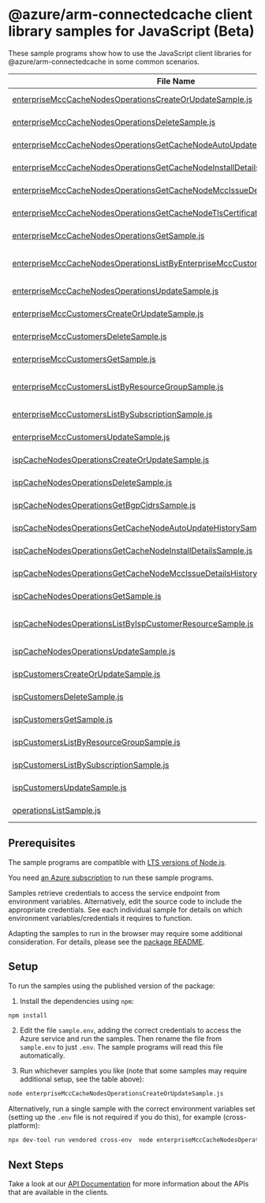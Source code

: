 # @azure/arm-connectedcache client library samples for JavaScript (Beta)

These sample programs show how to use the JavaScript client libraries for @azure/arm-connectedcache in some common scenarios.

| **File Name**                                                                                                                                               | **Description**                                                                                                                                                                                                                                  |
| ----------------------------------------------------------------------------------------------------------------------------------------------------------- | ------------------------------------------------------------------------------------------------------------------------------------------------------------------------------------------------------------------------------------------------ |
| [enterpriseMccCacheNodesOperationsCreateOrUpdateSample.js][enterprisemcccachenodesoperationscreateorupdatesample]                                           | this api creates an ispCacheNode with the specified create parameters x-ms-original-file: 2024-11-30-preview/EnterpriseMccCacheNodesOperations_CreateOrUpdate_MaximumSet_Gen.json                                                                |
| [enterpriseMccCacheNodesOperationsDeleteSample.js][enterprisemcccachenodesoperationsdeletesample]                                                           | this api deletes an existing ispCacheNode resource x-ms-original-file: 2024-11-30-preview/EnterpriseMccCacheNodesOperations_Delete_MaximumSet_Gen.json                                                                                           |
| [enterpriseMccCacheNodesOperationsGetCacheNodeAutoUpdateHistorySample.js][enterprisemcccachenodesoperationsgetcachenodeautoupdatehistorysample]             | this api gets ispCacheNode resource auto update histrory information x-ms-original-file: 2024-11-30-preview/EnterpriseMccCacheNodesOperations_GetCacheNodeAutoUpdateHistory_MaximumSet_Gen.json                                                  |
| [enterpriseMccCacheNodesOperationsGetCacheNodeInstallDetailsSample.js][enterprisemcccachenodesoperationsgetcachenodeinstalldetailssample]                   | this api gets secrets of the ispCacheNode resource install details x-ms-original-file: 2024-11-30-preview/EnterpriseMccCacheNodesOperations_GetCacheNodeInstallDetails_MaximumSet_Gen.json                                                       |
| [enterpriseMccCacheNodesOperationsGetCacheNodeMccIssueDetailsHistorySample.js][enterprisemcccachenodesoperationsgetcachenodemccissuedetailshistorysample]   | this api gets ispCacheNode resource issues details histrory information x-ms-original-file: 2024-11-30-preview/EnterpriseMccCacheNodesOperations_GetCacheNodeMccIssueDetailsHistory_MaximumSet_Gen.json                                          |
| [enterpriseMccCacheNodesOperationsGetCacheNodeTlsCertificateHistorySample.js][enterprisemcccachenodesoperationsgetcachenodetlscertificatehistorysample]     | this api gets ispCacheNode resource tls certificate histrory information x-ms-original-file: 2024-11-30-preview/EnterpriseMccCacheNodesOperations_GetCacheNodeTlsCertificateHistory_MaximumSet_Gen.json                                          |
| [enterpriseMccCacheNodesOperationsGetSample.js][enterprisemcccachenodesoperationsgetsample]                                                                 | this api gets ispCacheNode resource information x-ms-original-file: 2024-11-30-preview/EnterpriseMccCacheNodesOperations_Get_MaximumSet_Gen.json                                                                                                 |
| [enterpriseMccCacheNodesOperationsListByEnterpriseMccCustomerResourceSample.js][enterprisemcccachenodesoperationslistbyenterprisemcccustomerresourcesample] | this api retrieves information about all ispCacheNode resources under the given subscription and resource group x-ms-original-file: 2024-11-30-preview/EnterpriseMccCacheNodesOperations_ListByEnterpriseMccCustomerResource_MaximumSet_Gen.json |
| [enterpriseMccCacheNodesOperationsUpdateSample.js][enterprisemcccachenodesoperationsupdatesample]                                                           | this api updates an existing ispCacheNode resource x-ms-original-file: 2024-11-30-preview/EnterpriseMccCacheNodesOperations_Update_MaximumSet_Gen.json                                                                                           |
| [enterpriseMccCustomersCreateOrUpdateSample.js][enterprisemcccustomerscreateorupdatesample]                                                                 | this api creates an enterprise mcc customer with the specified create parameters x-ms-original-file: 2024-11-30-preview/EnterpriseMccCustomers_CreateOrUpdate_MaximumSet_Gen.json                                                                |
| [enterpriseMccCustomersDeleteSample.js][enterprisemcccustomersdeletesample]                                                                                 | this api deletes an existing enterprise mcc customer resource x-ms-original-file: 2024-11-30-preview/EnterpriseMccCustomers_Delete_MaximumSet_Gen.json                                                                                           |
| [enterpriseMccCustomersGetSample.js][enterprisemcccustomersgetsample]                                                                                       | gets the enterprise mcc customer resource information using this get call x-ms-original-file: 2024-11-30-preview/EnterpriseMccCustomers_Get_MaximumSet_Gen.json                                                                                  |
| [enterpriseMccCustomersListByResourceGroupSample.js][enterprisemcccustomerslistbyresourcegroupsample]                                                       | this api gets the information about all enterprise mcc customer resources under the given subscription and resource group x-ms-original-file: 2024-11-30-preview/EnterpriseMccCustomers_ListByResourceGroup_MaximumSet_Gen.json                  |
| [enterpriseMccCustomersListBySubscriptionSample.js][enterprisemcccustomerslistbysubscriptionsample]                                                         | this api gets information about all enterpriseMccCustomer resources under the given subscription x-ms-original-file: 2024-11-30-preview/EnterpriseMccCustomers_ListBySubscription_MaximumSet_Gen.json                                            |
| [enterpriseMccCustomersUpdateSample.js][enterprisemcccustomersupdatesample]                                                                                 | this api updates an existing enterprise mcc customer resource x-ms-original-file: 2024-11-30-preview/EnterpriseMccCustomers_Update_MaximumSet_Gen.json                                                                                           |
| [ispCacheNodesOperationsCreateOrUpdateSample.js][ispcachenodesoperationscreateorupdatesample]                                                               | this api creates an ispCacheNode with the specified create parameters x-ms-original-file: 2024-11-30-preview/IspCacheNodesOperations_CreateOrUpdate_MaximumSet_Gen.json                                                                          |
| [ispCacheNodesOperationsDeleteSample.js][ispcachenodesoperationsdeletesample]                                                                               | this api deletes an existing ispCacheNode resource x-ms-original-file: 2024-11-30-preview/IspCacheNodesOperations_Delete_MaximumSet_Gen.json                                                                                                     |
| [ispCacheNodesOperationsGetBgpCidrsSample.js][ispcachenodesoperationsgetbgpcidrssample]                                                                     | this api gets ispCacheNode resource information x-ms-original-file: 2024-11-30-preview/IspCacheNodesOperations_GetBgpCidrs_MaximumSet_Gen.json                                                                                                   |
| [ispCacheNodesOperationsGetCacheNodeAutoUpdateHistorySample.js][ispcachenodesoperationsgetcachenodeautoupdatehistorysample]                                 | this api gets ispCacheNode resource auto update histrory information x-ms-original-file: 2024-11-30-preview/IspCacheNodesOperations_GetCacheNodeAutoUpdateHistory_MaximumSet_Gen.json                                                            |
| [ispCacheNodesOperationsGetCacheNodeInstallDetailsSample.js][ispcachenodesoperationsgetcachenodeinstalldetailssample]                                       | this api gets secrets of the ispCacheNode resource install details x-ms-original-file: 2024-11-30-preview/IspCacheNodesOperations_GetCacheNodeInstallDetails_MaximumSet_Gen.json                                                                 |
| [ispCacheNodesOperationsGetCacheNodeMccIssueDetailsHistorySample.js][ispcachenodesoperationsgetcachenodemccissuedetailshistorysample]                       | this api gets ispCacheNode resource issues details histrory information x-ms-original-file: 2024-11-30-preview/IspCacheNodesOperations_GetCacheNodeMccIssueDetailsHistory_MaximumSet_Gen.json                                                    |
| [ispCacheNodesOperationsGetSample.js][ispcachenodesoperationsgetsample]                                                                                     | this api gets ispCacheNode resource information x-ms-original-file: 2024-11-30-preview/IspCacheNodesOperations_Get_MaximumSet_Gen.json                                                                                                           |
| [ispCacheNodesOperationsListByIspCustomerResourceSample.js][ispcachenodesoperationslistbyispcustomerresourcesample]                                         | this api retrieves information about all ispCacheNode resources under the given subscription and resource group x-ms-original-file: 2024-11-30-preview/IspCacheNodesOperations_ListByIspCustomerResource_MaximumSet_Gen.json                     |
| [ispCacheNodesOperationsUpdateSample.js][ispcachenodesoperationsupdatesample]                                                                               | this api updates an existing ispCacheNode resource x-ms-original-file: 2024-11-30-preview/IspCacheNodesOperations_Update_MaximumSet_Gen.json                                                                                                     |
| [ispCustomersCreateOrUpdateSample.js][ispcustomerscreateorupdatesample]                                                                                     | this api creates an ispCustomer with the specified create parameters x-ms-original-file: 2024-11-30-preview/IspCustomers_CreateOrUpdate_MaximumSet_Gen.json                                                                                      |
| [ispCustomersDeleteSample.js][ispcustomersdeletesample]                                                                                                     | this api deletes an existing ispCustomer resource x-ms-original-file: 2024-11-30-preview/IspCustomers_Delete_MaximumSet_Gen.json                                                                                                                 |
| [ispCustomersGetSample.js][ispcustomersgetsample]                                                                                                           | gets the ispCustomer resource information using this get call x-ms-original-file: 2024-11-30-preview/IspCustomers_Get_MaximumSet_Gen.json                                                                                                        |
| [ispCustomersListByResourceGroupSample.js][ispcustomerslistbyresourcegroupsample]                                                                           | this api gets the information about all ispCustomer resources under the given subscription and resource group x-ms-original-file: 2024-11-30-preview/IspCustomers_ListByResourceGroup_MaximumSet_Gen.json                                        |
| [ispCustomersListBySubscriptionSample.js][ispcustomerslistbysubscriptionsample]                                                                             | this api gets information about all ispCustomer resources under the given subscription x-ms-original-file: 2024-11-30-preview/IspCustomers_ListBySubscription_MaximumSet_Gen.json                                                                |
| [ispCustomersUpdateSample.js][ispcustomersupdatesample]                                                                                                     | this api updates an existing ispCustomer resource x-ms-original-file: 2024-11-30-preview/IspCustomers_Update_MaximumSet_Gen.json                                                                                                                 |
| [operationsListSample.js][operationslistsample]                                                                                                             | list the operations for the provider x-ms-original-file: 2024-11-30-preview/Operations_List_MaximumSet_Gen.json                                                                                                                                  |

## Prerequisites

The sample programs are compatible with [LTS versions of Node.js](https://github.com/nodejs/release#release-schedule).

You need [an Azure subscription][freesub] to run these sample programs.

Samples retrieve credentials to access the service endpoint from environment variables. Alternatively, edit the source code to include the appropriate credentials. See each individual sample for details on which environment variables/credentials it requires to function.

Adapting the samples to run in the browser may require some additional consideration. For details, please see the [package README][package].

## Setup

To run the samples using the published version of the package:

1. Install the dependencies using `npm`:

```bash
npm install
```

2. Edit the file `sample.env`, adding the correct credentials to access the Azure service and run the samples. Then rename the file from `sample.env` to just `.env`. The sample programs will read this file automatically.

3. Run whichever samples you like (note that some samples may require additional setup, see the table above):

```bash
node enterpriseMccCacheNodesOperationsCreateOrUpdateSample.js
```

Alternatively, run a single sample with the correct environment variables set (setting up the `.env` file is not required if you do this), for example (cross-platform):

```bash
npx dev-tool run vendored cross-env  node enterpriseMccCacheNodesOperationsCreateOrUpdateSample.js
```

## Next Steps

Take a look at our [API Documentation][apiref] for more information about the APIs that are available in the clients.

[enterprisemcccachenodesoperationscreateorupdatesample]: https://github.com/Azure/azure-sdk-for-js/blob/main/sdk/connectedcache/arm-connectedcache/samples/v1-beta/javascript/enterpriseMccCacheNodesOperationsCreateOrUpdateSample.js
[enterprisemcccachenodesoperationsdeletesample]: https://github.com/Azure/azure-sdk-for-js/blob/main/sdk/connectedcache/arm-connectedcache/samples/v1-beta/javascript/enterpriseMccCacheNodesOperationsDeleteSample.js
[enterprisemcccachenodesoperationsgetcachenodeautoupdatehistorysample]: https://github.com/Azure/azure-sdk-for-js/blob/main/sdk/connectedcache/arm-connectedcache/samples/v1-beta/javascript/enterpriseMccCacheNodesOperationsGetCacheNodeAutoUpdateHistorySample.js
[enterprisemcccachenodesoperationsgetcachenodeinstalldetailssample]: https://github.com/Azure/azure-sdk-for-js/blob/main/sdk/connectedcache/arm-connectedcache/samples/v1-beta/javascript/enterpriseMccCacheNodesOperationsGetCacheNodeInstallDetailsSample.js
[enterprisemcccachenodesoperationsgetcachenodemccissuedetailshistorysample]: https://github.com/Azure/azure-sdk-for-js/blob/main/sdk/connectedcache/arm-connectedcache/samples/v1-beta/javascript/enterpriseMccCacheNodesOperationsGetCacheNodeMccIssueDetailsHistorySample.js
[enterprisemcccachenodesoperationsgetcachenodetlscertificatehistorysample]: https://github.com/Azure/azure-sdk-for-js/blob/main/sdk/connectedcache/arm-connectedcache/samples/v1-beta/javascript/enterpriseMccCacheNodesOperationsGetCacheNodeTlsCertificateHistorySample.js
[enterprisemcccachenodesoperationsgetsample]: https://github.com/Azure/azure-sdk-for-js/blob/main/sdk/connectedcache/arm-connectedcache/samples/v1-beta/javascript/enterpriseMccCacheNodesOperationsGetSample.js
[enterprisemcccachenodesoperationslistbyenterprisemcccustomerresourcesample]: https://github.com/Azure/azure-sdk-for-js/blob/main/sdk/connectedcache/arm-connectedcache/samples/v1-beta/javascript/enterpriseMccCacheNodesOperationsListByEnterpriseMccCustomerResourceSample.js
[enterprisemcccachenodesoperationsupdatesample]: https://github.com/Azure/azure-sdk-for-js/blob/main/sdk/connectedcache/arm-connectedcache/samples/v1-beta/javascript/enterpriseMccCacheNodesOperationsUpdateSample.js
[enterprisemcccustomerscreateorupdatesample]: https://github.com/Azure/azure-sdk-for-js/blob/main/sdk/connectedcache/arm-connectedcache/samples/v1-beta/javascript/enterpriseMccCustomersCreateOrUpdateSample.js
[enterprisemcccustomersdeletesample]: https://github.com/Azure/azure-sdk-for-js/blob/main/sdk/connectedcache/arm-connectedcache/samples/v1-beta/javascript/enterpriseMccCustomersDeleteSample.js
[enterprisemcccustomersgetsample]: https://github.com/Azure/azure-sdk-for-js/blob/main/sdk/connectedcache/arm-connectedcache/samples/v1-beta/javascript/enterpriseMccCustomersGetSample.js
[enterprisemcccustomerslistbyresourcegroupsample]: https://github.com/Azure/azure-sdk-for-js/blob/main/sdk/connectedcache/arm-connectedcache/samples/v1-beta/javascript/enterpriseMccCustomersListByResourceGroupSample.js
[enterprisemcccustomerslistbysubscriptionsample]: https://github.com/Azure/azure-sdk-for-js/blob/main/sdk/connectedcache/arm-connectedcache/samples/v1-beta/javascript/enterpriseMccCustomersListBySubscriptionSample.js
[enterprisemcccustomersupdatesample]: https://github.com/Azure/azure-sdk-for-js/blob/main/sdk/connectedcache/arm-connectedcache/samples/v1-beta/javascript/enterpriseMccCustomersUpdateSample.js
[ispcachenodesoperationscreateorupdatesample]: https://github.com/Azure/azure-sdk-for-js/blob/main/sdk/connectedcache/arm-connectedcache/samples/v1-beta/javascript/ispCacheNodesOperationsCreateOrUpdateSample.js
[ispcachenodesoperationsdeletesample]: https://github.com/Azure/azure-sdk-for-js/blob/main/sdk/connectedcache/arm-connectedcache/samples/v1-beta/javascript/ispCacheNodesOperationsDeleteSample.js
[ispcachenodesoperationsgetbgpcidrssample]: https://github.com/Azure/azure-sdk-for-js/blob/main/sdk/connectedcache/arm-connectedcache/samples/v1-beta/javascript/ispCacheNodesOperationsGetBgpCidrsSample.js
[ispcachenodesoperationsgetcachenodeautoupdatehistorysample]: https://github.com/Azure/azure-sdk-for-js/blob/main/sdk/connectedcache/arm-connectedcache/samples/v1-beta/javascript/ispCacheNodesOperationsGetCacheNodeAutoUpdateHistorySample.js
[ispcachenodesoperationsgetcachenodeinstalldetailssample]: https://github.com/Azure/azure-sdk-for-js/blob/main/sdk/connectedcache/arm-connectedcache/samples/v1-beta/javascript/ispCacheNodesOperationsGetCacheNodeInstallDetailsSample.js
[ispcachenodesoperationsgetcachenodemccissuedetailshistorysample]: https://github.com/Azure/azure-sdk-for-js/blob/main/sdk/connectedcache/arm-connectedcache/samples/v1-beta/javascript/ispCacheNodesOperationsGetCacheNodeMccIssueDetailsHistorySample.js
[ispcachenodesoperationsgetsample]: https://github.com/Azure/azure-sdk-for-js/blob/main/sdk/connectedcache/arm-connectedcache/samples/v1-beta/javascript/ispCacheNodesOperationsGetSample.js
[ispcachenodesoperationslistbyispcustomerresourcesample]: https://github.com/Azure/azure-sdk-for-js/blob/main/sdk/connectedcache/arm-connectedcache/samples/v1-beta/javascript/ispCacheNodesOperationsListByIspCustomerResourceSample.js
[ispcachenodesoperationsupdatesample]: https://github.com/Azure/azure-sdk-for-js/blob/main/sdk/connectedcache/arm-connectedcache/samples/v1-beta/javascript/ispCacheNodesOperationsUpdateSample.js
[ispcustomerscreateorupdatesample]: https://github.com/Azure/azure-sdk-for-js/blob/main/sdk/connectedcache/arm-connectedcache/samples/v1-beta/javascript/ispCustomersCreateOrUpdateSample.js
[ispcustomersdeletesample]: https://github.com/Azure/azure-sdk-for-js/blob/main/sdk/connectedcache/arm-connectedcache/samples/v1-beta/javascript/ispCustomersDeleteSample.js
[ispcustomersgetsample]: https://github.com/Azure/azure-sdk-for-js/blob/main/sdk/connectedcache/arm-connectedcache/samples/v1-beta/javascript/ispCustomersGetSample.js
[ispcustomerslistbyresourcegroupsample]: https://github.com/Azure/azure-sdk-for-js/blob/main/sdk/connectedcache/arm-connectedcache/samples/v1-beta/javascript/ispCustomersListByResourceGroupSample.js
[ispcustomerslistbysubscriptionsample]: https://github.com/Azure/azure-sdk-for-js/blob/main/sdk/connectedcache/arm-connectedcache/samples/v1-beta/javascript/ispCustomersListBySubscriptionSample.js
[ispcustomersupdatesample]: https://github.com/Azure/azure-sdk-for-js/blob/main/sdk/connectedcache/arm-connectedcache/samples/v1-beta/javascript/ispCustomersUpdateSample.js
[operationslistsample]: https://github.com/Azure/azure-sdk-for-js/blob/main/sdk/connectedcache/arm-connectedcache/samples/v1-beta/javascript/operationsListSample.js
[apiref]: https://learn.microsoft.com/javascript/api/@azure/arm-connectedcache?view=azure-node-preview
[freesub]: https://azure.microsoft.com/free/
[package]: https://github.com/Azure/azure-sdk-for-js/tree/main/sdk/connectedcache/arm-connectedcache/README.md

